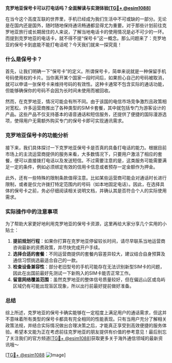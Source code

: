 **克罗地亚保号卡可以打电话吗？全面解读与实测体验[[TG💪+ @esim1088](https://t.me/s/esim1088)]**

在当今这个高度互联的世界里，手机已经成为我们生活中不可或缺的一部分。无论是在国内还是国外，随时随地保持通讯畅通都显得尤为重要。对于那些计划前往克罗地亚旅行或长期居住的人来说，了解当地电话卡的使用情况是必不可少的一环。而提到克罗地亚的电话卡，就不得不提“保号卡”这一概念。那么问题来了：克罗地亚的保号卡到底能不能打电话呢？今天我们就来一探究竟！

### 什么是保号卡？

首先，让我们明确一下“保号卡”的定义。所谓保号卡，简单来说就是一种保留手机号码使用权的卡片。当你离开某个国家一段时间后，如果担心自己的号码被取消，就可以申请一张保号卡来维持号码的有效性。这种卡通常不包含实际的通话功能，但能够确保你的号码不会因为长时间未使用而被回收。

然而，在克罗地亚，情况可能会有所不同。由于该国的电信市场竞争激烈且政策相对宽松，许多运营商推出了各种类型的SIM卡套餐，其中就包括专门为游客设计的产品。这些产品不仅支持基本的语音通话和短信服务，还提供了便捷的国际漫游选项，使得用户无需额外购买专门的保号卡即可实现通讯需求。

### 克罗地亚保号卡的功能分析

接下来，我们具体探讨一下克罗地亚保号卡是否真的具备打电话的能力。根据目前市场上的主流运营商提供的服务来看，大多数情况下，只要用户激活了相应的套餐，便可以直接拨打电话以及发送短信。不过需要注意的是，这类服务可能需要满足一定的条件，例如必须绑定有效的信用卡信息或者预存一定金额作为押金。

此外，还有一些特殊的限制条款值得注意。比如某些运营商可能会对通话时长进行限制，或者是仅允许拨打特定范围内的号码（如本地固定电话）。因此，在选择具体的保号卡之前，务必仔细阅读相关说明文档，并确认其是否符合个人的实际使用需求。

### 实际操作中的注意事项

为了帮助大家更好地利用克罗地亚的保号卡资源，这里再给大家分享几个实用的小贴士：

1. **提前规划行程**：如果你打算在克罗地亚停留较长时间，请尽早联系当地运营商咨询最新的资费政策，并尽快完成开户手续。
2. **选择合适的套餐**：不同运营商提供的套餐内容差异较大，建议结合自身预算及通信习惯挑选最适合自己的一款。
3. **检查设备兼容性**：部分老旧型号的手机可能存在无法识别新型SIM卡的问题，因此在出国前最好先测试一下新购入的SIM卡能否正常工作。
4. **留意网络覆盖范围**：虽然克罗地亚的整体信号质量较好，但在偏远山区或岛屿区域仍有可能出现盲区现象，所以出行前最好提前做好准备。

### 总结

综上所述，克罗地亚的保号卡确实能够在一定程度上满足用户的通话需求，但这并不意味着所有类型的保号卡都具有完全相同的性能表现。只有当用户充分了解相关政策法规，并结合实际情况做出合理决策之后，才能真正享受到高效便捷的服务体验。希望本文能为正在考虑前往克罗地亚的朋友提供有价值的参考意见！最后别忘了关注我们的官方频道[[TG💪+ @esim1088](https://t.me/s/esim1088)]获取更多关于海外通信领域的最新资讯哦～ 

[[TG💪+ @esim1088](https://t.me/s/esim1088) ![Image](https://i.postimg.cc/4NQfJmqS/Snipaste-2025-05-13-00-14-12.png)]